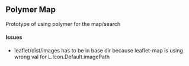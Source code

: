 ## Polymer Map
Prototype of using polymer for the map/search

#### Issues
* leaflet/dist/images has to be in base dir because leaflet-map is using wrong val for L.Icon.Default.imagePath
